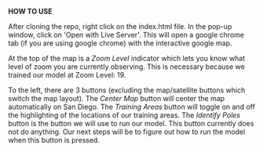 **HOW TO USE**

After cloning the repo, right click on the index.html file. In the pop-up window, click on 'Open with Live Server'. This will open a google chrome tab
(if you are using google chrome) with the interactive google map. 

At the top of the map is a *Zoom Level* indicator which lets you know what level of
zoom you are currently observing. This is necessary because we trained our model at Zoom Level: 19. 

To the left, there are 3 buttons (excluding the
map/satellite buttons which switch the map layout). The *Center Map* button will center the map automatically on San Diego. The *Training Areas* button
will toggle on and off the highlighting of the locations of our training areas. The *Identify Poles* button is the button we will use to run our model.
This button currently does not do anything. Our next steps will be to figure out how to run the model when this button is pressed.
